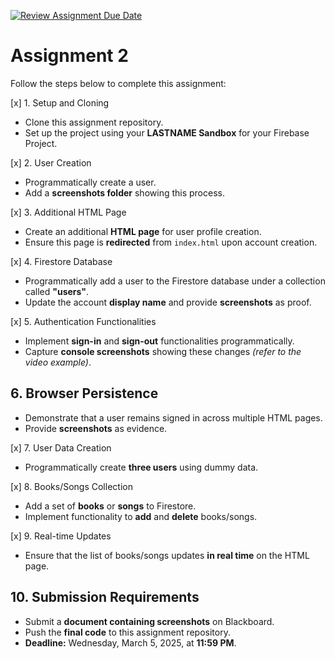 [![Review Assignment Due Date](https://classroom.github.com/assets/deadline-readme-button-22041afd0340ce965d47ae6ef1cefeee28c7c493a6346c4f15d667ab976d596c.svg)](https://classroom.github.com/a/SknQUJ55)
# Assignment 2

Follow the steps below to complete this assignment:  

[x] 1. Setup and Cloning  
- Clone this assignment repository.  
- Set up the project using your **LASTNAME Sandbox** for your Firebase Project.  

[x] 2. User Creation  
- Programmatically create a user.  
- Add a **screenshots folder** showing this process.  

[x] 3. Additional HTML Page  
- Create an additional **HTML page** for user profile creation.  
- Ensure this page is **redirected** from `index.html` upon account creation.  

[x] 4. Firestore Database  
- Programmatically add a user to the Firestore database under a collection called **"users"**.  
- Update the account **display name** and provide **screenshots** as proof.  

[x] 5. Authentication Functionalities  
- Implement **sign-in** and **sign-out** functionalities programmatically.  
- Capture **console screenshots** showing these changes *(refer to the video example)*.  

## 6. Browser Persistence  
- Demonstrate that a user remains signed in across multiple HTML pages.  
- Provide **screenshots** as evidence.  

[x] 7. User Data Creation  
- Programmatically create **three users** using dummy data.  

[x] 8. Books/Songs Collection  
- Add a set of **books** or **songs** to Firestore.  
- Implement functionality to **add** and **delete** books/songs.  

[x] 9. Real-time Updates  
- Ensure that the list of books/songs updates **in real time** on the HTML page.  

## 10. Submission Requirements  
- Submit a **document containing screenshots** on Blackboard.  
- Push the **final code** to this assignment repository.  
- **Deadline:** Wednesday, March 5, 2025, at **11:59 PM**.  
